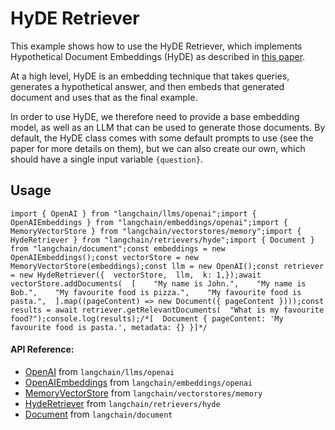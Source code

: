 HyDE Retriever
==============

This example shows how to use the HyDE Retriever, which implements Hypothetical Document Embeddings (HyDE) as described in [this paper](https://arxiv.org/abs/2212.10496).

At a high level, HyDE is an embedding technique that takes queries, generates a hypothetical answer, and then embeds that generated document and uses that as the final example.

In order to use HyDE, we therefore need to provide a base embedding model, as well as an LLM that can be used to generate those documents. By default, the HyDE class comes with some default prompts to use (see the paper for more details on them), but we can also create our own, which should have a single input variable `{question}`.

Usage[​](#usage "Direct link to Usage")
---------------------------------------

    import { OpenAI } from "langchain/llms/openai";import { OpenAIEmbeddings } from "langchain/embeddings/openai";import { MemoryVectorStore } from "langchain/vectorstores/memory";import { HydeRetriever } from "langchain/retrievers/hyde";import { Document } from "langchain/document";const embeddings = new OpenAIEmbeddings();const vectorStore = new MemoryVectorStore(embeddings);const llm = new OpenAI();const retriever = new HydeRetriever({  vectorStore,  llm,  k: 1,});await vectorStore.addDocuments(  [    "My name is John.",    "My name is Bob.",    "My favourite food is pizza.",    "My favourite food is pasta.",  ].map((pageContent) => new Document({ pageContent })));const results = await retriever.getRelevantDocuments(  "What is my favourite food?");console.log(results);/*[  Document { pageContent: 'My favourite food is pasta.', metadata: {} }]*/

#### API Reference:

*   [OpenAI](/docs/api/llms_openai/classes/OpenAI) from `langchain/llms/openai`
*   [OpenAIEmbeddings](/docs/api/embeddings_openai/classes/OpenAIEmbeddings) from `langchain/embeddings/openai`
*   [MemoryVectorStore](/docs/api/vectorstores_memory/classes/MemoryVectorStore) from `langchain/vectorstores/memory`
*   [HydeRetriever](/docs/api/retrievers_hyde/classes/HydeRetriever) from `langchain/retrievers/hyde`
*   [Document](/docs/api/document/classes/Document) from `langchain/document`